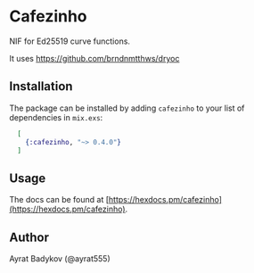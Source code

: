# Cafezinho

NIF for Ed25519 curve functions.

It uses https://github.com/brndnmtthws/dryoc

## Installation

The package can be installed by adding `cafezinho` to your list of
dependencies in `mix.exs`:

```elixir
  [
    {:cafezinho, "~> 0.4.0"}
  ]
```

## Usage

The docs can be found at [https://hexdocs.pm/cafezinho](https://hexdocs.pm/cafezinho).

## Author

Ayrat Badykov (@ayrat555)
